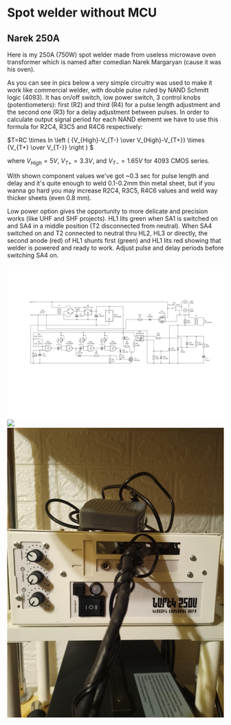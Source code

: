 # Spot welder without MCU
## Narek 250A

Here is my 250A (750W) spot welder made from useless microwave oven transformer which is named after comedian  Narek Margaryan (cause it was his oven).

As you can see in pics below a very simple circuitry was used to make it work like commercial welder, with double pulse ruled by NAND Schmitt logic (4093). It has on/off switch, low power switch, 3 control knobs (potentiometers): first (R2) and third (R4) for a pulse length adjustment and the second one (R3) for a delay adjustment between pulses. In order to calculate output signal period for each NAND elememt we have to use this formula for R2C4, R3C5 and R4C6 respectively: 

$T=RC \times ln \left ( {V_{High}-V_{T-} \over V_{High}-V_{T+}} \times  {V_{T+} \over V_{T-}} \right ) $

where $V_{High}=5V$, $V_{T+}=3.3V$, and $V_{T-}=1.65V$ for 4093 CMOS series.

With shown component values we've got ~0.3 sec for pulse length and delay and it's quite enough to weld 0.1-0.2mm thin metal sheet, but if you wanna go hard you may increase R2C4, R3C5, R4C6 values and weld way thicker sheets (even 0.8 mm).

Low power option gives the opportunity to more delicate and precision works (like UHF and SHF projects). HL1 lits green when SA1 is switched on and SA4 in a middle position (T2 disconnected from neutral). When SA4 switched on and T2 connected to neutral thru HL2, HL3 or directly, the second anode (red) of HL1 shunts first (green) and HL1 lits red showing that welder is powered and ready to work. Adjust pulse and delay periods before switching SA4 on.  


![](circuit.png)
![](photo1.jpg)
![](photo2.jpg)

